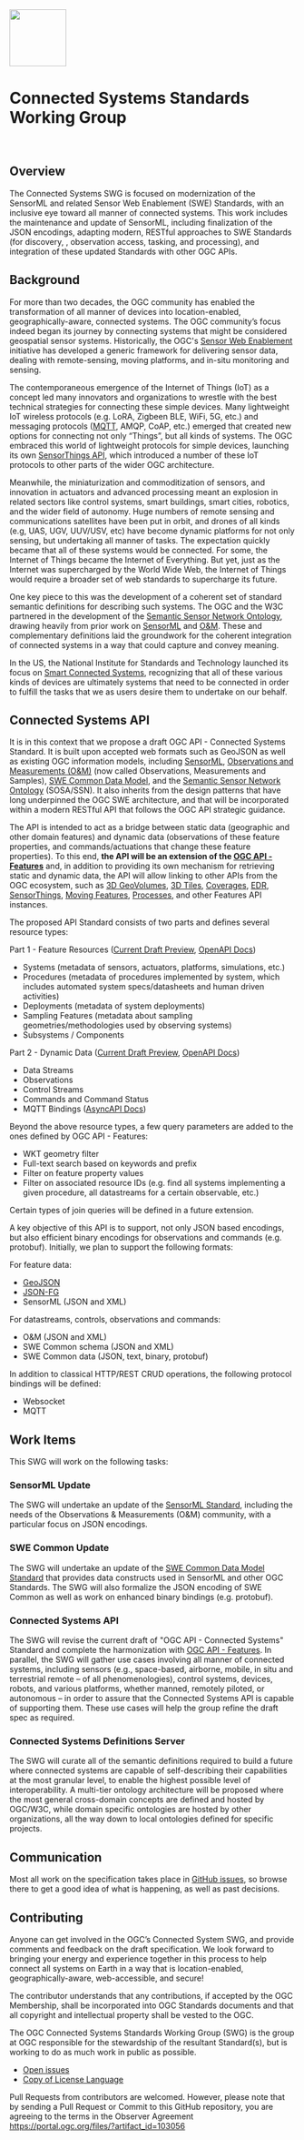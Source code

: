 <img height="100" src="https://raw.githubusercontent.com/opengeospatial/connected-systems/master/logo.jpg">

# Connected Systems Standards Working Group

<br/>

## Overview

The Connected Systems SWG is focused on modernization of the SensorML and related Sensor Web Enablement (SWE) Standards, with an inclusive eye toward all manner of connected systems. This work includes the maintenance and update of SensorML, including finalization of the JSON encodings, adapting modern, RESTful approaches to SWE Standards (for discovery, , observation access, tasking, and processing), and integration of these updated Standards with other OGC APIs.


## Background

For more than two decades, the OGC community has enabled the transformation of all manner of devices into location-enabled, geographically-aware, connected systems.  The OGC community’s focus indeed began its journey by connecting systems that might be considered geospatial sensor systems.  Historically, the OGC's [Sensor Web Enablement](https://www.ogc.org/node/698) initiative has developed a generic framework for delivering sensor data, dealing with remote-sensing, moving platforms, and in-situ monitoring and sensing.  

The contemporaneous emergence of the Internet of Things (IoT) as a concept led many innovators and organizations to wrestle with the best technical strategies for connecting these simple devices.  Many lightweight IoT wireless protocols (e.g. LoRA, Zigbeen BLE, WiFi, 5G, etc.) and messaging protocols ([MQTT](https://docs.oasis-open.org/mqtt/mqtt/v5.0/mqtt-v5.0.html), AMQP, CoAP, etc.) emerged that created new options for connecting not only “Things”, but all kinds of systems. The OGC embraced this world of lightweight protocols for simple devices, launching its own [SensorThings API](https://ogcapi.ogc.org/sensorthings), which introduced a number of these IoT protocols to other parts of the wider OGC architecture.

Meanwhile, the miniaturization and commoditization of sensors, and innovation in actuators and advanced processing meant an explosion in related sectors like control systems, smart buildings, smart cities, robotics, and the wider field of autonomy.  Huge numbers of remote sensing and communications satellites have been put in orbit, and drones of all kinds (e.g, UAS, UGV, UUV/USV, etc) have become dynamic platforms for not only sensing, but undertaking all manner of tasks.  The expectation quickly became that all of these systems would be connected.  For some, the Internet of Things became the Internet of Everything.  But yet, just as the Internet was supercharged by the World Wide Web, the Internet of Things would require a broader set of web standards to supercharge its future.

One key piece to this was the development of a coherent set of standard semantic definitions for describing such systems.  The OGC and the W3C partnered in the development of the [Semantic Sensor Network Ontology](https://www.w3.org/TR/vocab-ssn), drawing heavily from prior work on [SensorML](https://www.ogc.org/standards/sensorml) and [O&M](https://www.ogc.org/standards/om).  These and complementary definitions laid the groundwork for the coherent integration of connected systems in a way that could capture and convey meaning.

In the US, the National Institute for Standards and Technology launched its focus on [Smart Connected Systems](https://www.nist.gov/programs-projects/smart-and-connected-systems), recognizing that all of these various kinds of devices are ultimately systems that need to be connected in order to fulfill the tasks that we as users desire them to undertake on our behalf.  


## Connected Systems API

It is in this context that we propose a draft OGC API - Connected Systems Standard.  It is built upon accepted web formats such as GeoJSON as well as existing OGC information models, including [SensorML](https://www.ogc.org/standards/sensorml), [Observations and Measurements (O&M)](https://www.ogc.org/standards/om) (now called Observations, Measurements and Samples), [SWE Common Data Model](https://www.ogc.org/standards/swecommon), and the [Semantic Sensor Network Ontology](https://www.w3.org/TR/vocab-ssn) (SOSA/SSN). It also inherits from the design patterns that have long underpinned the OGC SWE architecture, and that will be incorporated within a modern RESTful API that follows the OGC API strategic guidance.

The API is intended to act as a bridge between static data (geographic and other domain features) and dynamic data (observations of these feature properties, and commands/actuations that change these feature properties). To this end, **the API will be an extension of the [OGC API - Features](https://ogcapi.ogc.org/features)** and, in addition to providing its own mechanism for retrieving static and dynamic data, the API will allow linking to other APIs from the OGC ecosystem, such as [3D GeoVolumes](https://ogcapi.ogc.org/geovolumes/), [3D Tiles](https://github.com/CesiumGS/3d-tiles/tree/main/specification), [Coverages](https://ogcapi.ogc.org/coverages), [EDR](https://ogcapi.ogc.org/edr), [SensorThings](https://ogcapi.ogc.org/sensorthings), [Moving Features](https://ogcapi.ogc.org/movingfeatures), [Processes](https://ogcapi.ogc.org/processes), and other Features API instances.

The proposed API Standard consists of two parts and defines several resource types:

Part 1 - Feature Resources ([Current Draft Preview](https://opengeospatial.github.io/connected-systems/api/part1/standard/23-001r0.html), [OpenAPI Docs](https://opengeospatial.github.io/connected-systems/redoc/?url=../api/part1/openapi/openapi-connectedsystems-1.yaml))
- Systems (metadata of sensors, actuators, platforms, simulations, etc.)
- Procedures (metadata of procedures implemented by system, which includes automated system specs/datasheets and human driven activities)
- Deployments (metadata of system deployments)
- Sampling Features (metadata about sampling geometries/methodologies used by observing systems) 
- Subsystems / Components

Part 2 - Dynamic Data ([Current Draft Preview](https://opengeospatial.github.io/connected-systems/api/part2/standard/23-002r0.html), [OpenAPI Docs](https://opengeospatial.github.io/connected-systems/redoc/?url=../api/part2/openapi/openapi-connectedsystems-2.yaml))
- Data Streams
- Observations
- Control Streams
- Commands and Command Status
- MQTT Bindings ([AsyncAPI Docs](https://github.com/opengeospatial/connected-systems/blob/master/api/part2/asyncapi/asyncapi-connectedsystems-2.yaml))

Beyond the above resource types, a few query parameters are added to the ones defined by OGC API - Features:
- WKT geometry filter
- Full-text search based on keywords and prefix
- Filter on feature property values
- Filter on associated resource IDs (e.g. find all systems implementing a given procedure, all datastreams for a certain observable, etc.)

Certain types of join queries will be defined in a future extension.

A key objective of this API is to support, not only JSON based encodings, but also efficient binary encodings for observations and commands (e.g. protobuf). Initially, we plan to support the following formats:

For feature data:
- [GeoJSON](https://geojson.org/)
- [JSON-FG](https://docs.ogc.org/DRAFTS/21-045.html)
- SensorML (JSON and XML)

For datastreams, controls, observations and commands:
- O&M (JSON and XML)
- SWE Common schema (JSON and XML)
- SWE Common data (JSON, text, binary, protobuf)

In addition to classical HTTP/REST CRUD operations, the following protocol bindings will be defined:

- Websocket
- MQTT


## Work Items

This SWG will work on the following tasks:

### SensorML Update
The SWG will undertake an update of the [SensorML Standard](https://www.ogc.org/standards/sensorml), including the needs of the Observations & Measurements (O&M) community, with a particular focus on JSON encodings.

### SWE Common Update
The SWG will undertake an update of the [SWE Common Data Model Standard](https://www.ogc.org/standards/swecommon) that provides data constructs used in SensorML and other OGC Standards. The SWG will also formalize the JSON encoding of SWE Common as well as work on enhanced binary bindings (e.g. protobuf).

### Connected Systems API
The SWG will revise the current draft of "OGC API - Connected Systems" Standard and complete the harmonization with [OGC API - Features](https://ogcapi.ogc.org/features). In parallel, the SWG will gather use cases involving all manner of connected systems, including sensors (e.g., space-based, airborne, mobile, in situ and terrestrial remote – of all phenomenologies), control systems, devices, robots, and various platforms, whether manned, remotely piloted, or autonomous  – in order to assure that the Connected Systems API is capable of supporting them. These use cases will help the group refine the draft spec as required.

### Connected Systems Definitions Server
The SWG will curate all of the semantic definitions required to build a future where connected systems are capable of self-describing their capabilities at the most granular level, to enable the highest possible level of interoperability. A multi-tier ontology architecture will be proposed where the most general cross-domain concepts are defined and hosted by OGC/W3C, while domain specific ontologies are hosted by other organizations, all the way down to local ontologies defined for specific projects.


## Communication

Most all work on the specification takes place in [GitHub issues](https://github.com/opengeospatial/connected_systems/issues), so browse there to get a good idea of what is happening, as well as past decisions. 


## Contributing

Anyone can get involved in the OGC’s Connected System SWG, and provide comments and feedback on the draft specification. We look forward to bringing your energy and experience together in this process to help connect all systems on Earth in a way that is location-enabled, geographically-aware, web-accessible, and secure!

The contributor understands that any contributions, if accepted by the OGC Membership, shall be incorporated into OGC Standards documents and that all copyright and intellectual property shall be vested to the OGC.

The OGC Connected Systems Standards Working Group (SWG) is the group at OGC responsible for the stewardship of the resultant Standard(s), but is working to do as much work in public as possible.

* [Open issues](https://github.com/opengeospatial/connected_systems/issues)
* [Copy of License Language](https://github.com/opengeospatial/connected_systems/blob/master/LICENSE)

Pull Requests from contributors are welcomed. However, please note that by sending a Pull Request or Commit to this GitHub repository, you are agreeing to the terms in the Observer Agreement https://portal.ogc.org/files/?artifact_id=103056


